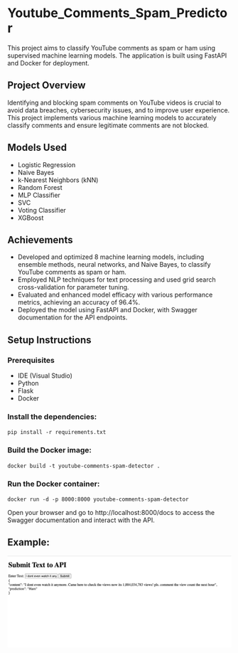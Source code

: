 # Youtube_Comments_Spam_Predictor

This project aims to classify YouTube comments as spam or ham using supervised machine learning models. The application is built using FastAPI and Docker for deployment.

## Project Overview

Identifying and blocking spam comments on YouTube videos is crucial to avoid data breaches, cybersecurity issues, and to improve user experience. This project implements various machine learning models to accurately classify comments and ensure legitimate comments are not blocked.

## Models Used

- Logistic Regression
- Naive Bayes
- k-Nearest Neighbors (kNN)
- Random Forest
- MLP Classifier
- SVC
- Voting Classifier
- XGBoost

## Achievements

- Developed and optimized 8 machine learning models, including ensemble methods, neural networks, and Naive Bayes, to classify YouTube comments as spam or ham.
- Employed NLP techniques for text processing and used grid search cross-validation for parameter tuning.
- Evaluated and enhanced model efficacy with various performance metrics, achieving an accuracy of 96.4%.
- Deployed the model using FastAPI and Docker, with Swagger documentation for the API endpoints.

## Setup Instructions

### Prerequisites
- IDE (Visual Studio)
- Python
- Flask
- Docker

### Install the dependencies:

```
pip install -r requirements.txt
```

### Build the Docker image: 

```
docker build -t youtube-comments-spam-detector .
```

### Run the Docker container: 

```
docker run -d -p 8000:8000 youtube-comments-spam-detector
```

Open your browser and go to http://localhost:8000/docs to access the Swagger documentation and interact with the API.

## Example:

![Description](Example%20Images/ham.png)



